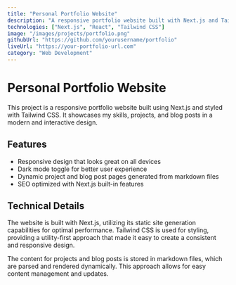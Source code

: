 ```yaml
---
title: "Personal Portfolio Website"
description: "A responsive portfolio website built with Next.js and Tailwind CSS"
technologies: ["Next.js", "React", "Tailwind CSS"]
image: "/images/projects/portfolio.png"
githubUrl: "https://github.com/yourusername/portfolio"
liveUrl: "https://your-portfolio-url.com"
category: "Web Development"
---
```


# Personal Portfolio Website

This project is a responsive portfolio website built using Next.js and styled with Tailwind CSS. It showcases my skills, projects, and blog posts in a modern and interactive design.

## Features

- Responsive design that looks great on all devices
- Dark mode toggle for better user experience
- Dynamic project and blog post pages generated from markdown files
- SEO optimized with Next.js built-in features

## Technical Details

The website is built with Next.js, utilizing its static site generation capabilities for optimal performance. Tailwind CSS is used for styling, providing a utility-first approach that made it easy to create a consistent and responsive design.

The content for projects and blog posts is stored in markdown files, which are parsed and rendered dynamically. This approach allows for easy content management and updates.

